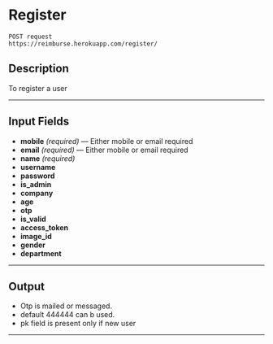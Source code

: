 # Register

    POST request
    https://reimburse.herokuapp.com/register/ 

## Description
To register a user

***

## Input Fields

- **mobile** _(required)_ — Either mobile or email required
- **email** _(required)_ — Either mobile or email required
- **name** _(required)_
- **username**
- **password**
- **is_admin**
- **company**
- **age**
- **otp**
- **is_valid**
- **access_token** 
- **image_id** 
- **gender**
- **department**
    
***

## Output

- Otp is mailed or messaged.
- default 444444 can b used.
- pk field is present only if new user

***
